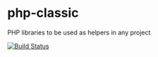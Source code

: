 php-classic
===========

PHP libraries to be used as helpers in any project

[![Build Status](https://travis-ci.org/joni2back/php-classic.svg?branch=master)](https://travis-ci.org/joni2back/php-classic)
